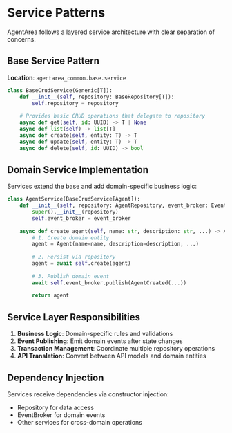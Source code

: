 # Service Patterns

AgentArea follows a layered service architecture with clear separation of concerns.

## Base Service Pattern

**Location**: `agentarea_common.base.service`

```python
class BaseCrudService(Generic[T]):
    def __init__(self, repository: BaseRepository[T]):
        self.repository = repository
    
    # Provides basic CRUD operations that delegate to repository
    async def get(self, id: UUID) -> T | None
    async def list(self) -> list[T] 
    async def create(self, entity: T) -> T
    async def update(self, entity: T) -> T
    async def delete(self, id: UUID) -> bool
```

## Domain Service Implementation

Services extend the base and add domain-specific business logic:

```python
class AgentService(BaseCrudService[Agent]):
    def __init__(self, repository: AgentRepository, event_broker: EventBroker):
        super().__init__(repository)
        self.event_broker = event_broker
    
    async def create_agent(self, name: str, description: str, ...) -> Agent:
        # 1. Create domain entity
        agent = Agent(name=name, description=description, ...)
        
        # 2. Persist via repository
        agent = await self.create(agent)
        
        # 3. Publish domain event
        await self.event_broker.publish(AgentCreated(...))
        
        return agent
```

## Service Layer Responsibilities

1. **Business Logic**: Domain-specific rules and validations
2. **Event Publishing**: Emit domain events after state changes
3. **Transaction Management**: Coordinate multiple repository operations
4. **API Translation**: Convert between API models and domain entities

## Dependency Injection

Services receive dependencies via constructor injection:
- Repository for data access
- EventBroker for domain events  
- Other services for cross-domain operations